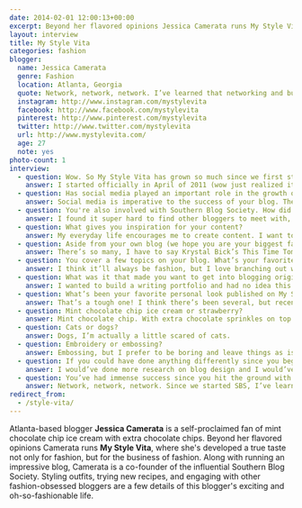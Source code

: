 ```yaml
---
date: 2014-02-01 12:00:13+00:00
excerpt: Beyond her flavored opinions Jessica Camerata runs My Style Vita, where she's developed a true taste not only for fashion, but for the business of fashion.
layout: interview
title: My Style Vita
categories: fashion
blogger:
  name: Jessica Camerata
  genre: Fashion
  location: Atlanta, Georgia
  quote: Network, network, network. I’ve learned that networking and building relationships is vital to the success of your business in any industry.
  instagram: http://www.instagram.com/mystylevita
  facebook: http://www.facebook.com/mystylevita
  pinterest: http://www.pinterest.com/mystylevita
  twitter: http://www.twitter.com/mystylevita
  url: http://www.mystylevita.com/
  age: 27
  note: yes
photo-count: 1
interview:
  - question: Wow. So My Style Vita has grown so much since we first stumbled across your blog a year or two ago. Do spill! When did you start (exactly) and how did you get to where you are now?
    answer: I started officially in April of 2011 (wow just realized it was 2011, so long ago!) to have a writing portfolio. I do have to admit I wasn't a real deal fashion blogger until mid-2012. I feel like I got a super slow start to it since I had no idea what a blog was when I began. I'd have to say I got to where I am now through consistency, staying true to who I am, partnering with great bloggers and brands and interacting with them on social.
  - question: Has social media played an important role in the growth of My Style Vita?
    answer: Social media is imperative to the success of your blog. The majority of my traffic outside of direct referrals is Twitter (my favorite) so it’s essential to stay on top of it, interact and create great content for my readers.
  - question: You're also involved with Southern Blog Society. How did you get into that?
    answer: I found it super hard to find other bloggers to meet with, chat with, and become friendly with here in Atlanta. I stumbled onto Poor Little It Girl's twitter one day and thought I’d shoot her an email since she also lived in Atlanta and seemed to be doing the same thing I was. We instantly clicked and became blogging buds, but after a few months we started talking about how the community needs, well, a community! It shouldn’t have been so hard for us to find each other and from there we developed Southern Blog Society. We joke that it’s like the match.com for blogger friends. I've met so many great people through it and actually see them face to face which is important for building relationships.
  - question: What gives you inspiration for your content?
    answer: My everyday life encourages me to create content. I want to find more fun hairstyles to try, so I search for hair inspiration photos and voila, a new beauty post is born. I also love putting outfits together so that’s always fun to do and easy to create content for the site.
  - question: Aside from your own blog (we hope you are your biggest fan!), do you have a favorite blog?
    answer: There’s so many, I have to say Krystal Bick’s This Time Tomorrow was a first of mine that I fell in love with and I think her outfits and closet are just stunning. Kendi Everyday is also a favorite (another first). A few recent obsessions are A Little Dash Of Darling and A House In The Hills.
  - question: You cover a few topics on your blog. What’s your favorite to write about, and why?
    answer: I think it’ll always be fashion, but I love branching out with the recipe posts. They allow for more personal stories as outfit posts can sometimes be a little dull sometimes unless there’s a good anecdote for the outfit.
  - question: What was it that made you want to get into blogging originally? Did you have an &#8220;ah-ha&#8221; moment, were you inspired by something, or did you just want to try it out?
    answer: I wanted to build a writing portfolio and had no idea this world even existed. My passion is to write and when someone recommended blogging (my blogging cousin over at The Zhush) I said why not. After a few months I realized I could write the way I want to do it and make it a side job, it was just perfect.
  - question: What’s been your favorite personal look published on My Style Vita thus far? Why?
    answer: That’s a tough one! I think there’s been several, but recently the black Lulu’s jumpsuit was a favorite. I think because my hair and makeup looked so fierce (it was the day I cut bangs for the first time in 3 years) and it just worked.
  - question: Mint chocolate chip ice cream or strawberry?
    answer: Mint chocolate chip. With extra chocolate sprinkles on top.
  - question: Cats or dogs?
    answer: Dogs, I’m actually a little scared of cats.
  - question: Embroidery or embossing?
    answer: Embossing, but I prefer to be boring and leave things as is.
  - question: If you could have done anything differently since you began blogging&#058; what would it be, and why?
    answer: I would’ve done more research on blog design and I would’ve gotten me s**t together sooner. I had no idea that you could buy a premade layout and for $30 you can have a beautiful blog. If you saw my blog in the first 6 months, you would totally laugh at me. Horrible! I think now that blogging is becoming so mainstream, these resources are more available, so who knows if that even existed almost 3 years ago.
  - question: You’ve had immense success since you hit the ground with My Style Vita - and now Southern Blog Society. If you could offer one piece of advice to aspiring bloggers, what would it be?
    answer: Network, network, network. Since we started SBS, I’ve learned that networking and building relationships is vital to the success of your business in any industry. I still have work to do with that, my blog and SBS. Always room for growth, learning and expansion!
redirect_from:
  - /style-vita/
---
```


Atlanta-based blogger **Jessica Camerata** is a self-proclaimed fan of mint chocolate chip ice cream with extra chocolate chips. Beyond her flavored opinions Camerata runs **My Style Vita**, where she's developed a true taste not only for fashion, but for the business of fashion. Along with running an impressive blog, Camerata is a co-founder of the influential Southern Blog Society. Styling outfits, trying new recipes, and engaging with other fashion-obsessed bloggers are a few details of this blogger's exciting and oh-so-fashionable life.